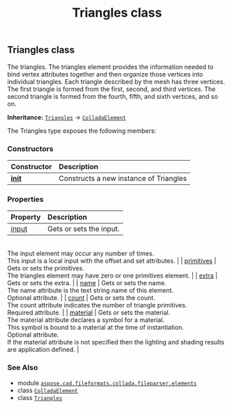 ﻿---
title: Triangles class
second_title: Aspose.CAD for Python via .NET API References
description: 
type: docs
weight: 1180
url: /python-net/aspose.cad.fileformats.collada.fileparser.elements/triangles/
is_root: false
---

## Triangles class

The triangles.
The triangles element provides the information needed to bind vertex attributes
together and then organize those vertices into individual triangles.
Each triangle described by the mesh has three vertices.
The first triangle is formed from the first, second, and third vertices.
The second triangle is formed from the fourth, fifth, and sixth vertices, and so on.



**Inheritance:** [`Triangles`](/cad/python-net/aspose.cad.fileformats.collada.fileparser.elements/triangles) → 
[`ColladaElement`](/cad/python-net/aspose.cad.fileformats.collada.fileparser.elements/colladaelement)



The Triangles type exposes the following members:

### Constructors
| Constructor | Description |
| :- | :- |
| [__init__](/cad/python-net/aspose.cad.fileformats.collada.fileparser.elements/triangles/__init__/#) | Constructs a new instance of Triangles |


### Properties
| Property | Description |
| :- | :- |
| [input](/cad/python-net/aspose.cad.fileformats.collada.fileparser.elements/triangles/input) | Gets or sets the input.<br/>The input element may occur any number of times.<br/>This input is a local input with the offset and set attributes. |
| [primitives](/cad/python-net/aspose.cad.fileformats.collada.fileparser.elements/triangles/primitives) | Gets or sets the primitives.<br/>The triangles element may have zero or one primitives element. |
| [extra](/cad/python-net/aspose.cad.fileformats.collada.fileparser.elements/triangles/extra) | Gets or sets the extra. |
| [name](/cad/python-net/aspose.cad.fileformats.collada.fileparser.elements/triangles/name) | Gets or sets the name.<br/>The name attribute is the text string name of this element.<br/>Optional attribute. |
| [count](/cad/python-net/aspose.cad.fileformats.collada.fileparser.elements/triangles/count) | Gets or sets the count.<br/>The count attribute indicates the number of triangle primitives.<br/>Required attribute. |
| [material](/cad/python-net/aspose.cad.fileformats.collada.fileparser.elements/triangles/material) | Gets or sets the material.<br/>The material attribute declares a symbol for a material.<br/>This symbol is bound to a material at the time of instantiation.<br/>Optional attribute.<br/>If the material attribute is not specified then the lighting and shading results are application defined. |



### See Also
* module [`aspose.cad.fileformats.collada.fileparser.elements`](..)
* class [`ColladaElement`](/cad/python-net/aspose.cad.fileformats.collada.fileparser.elements/colladaelement)
* class [`Triangles`](/cad/python-net/aspose.cad.fileformats.collada.fileparser.elements/triangles)
